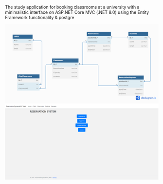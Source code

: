 The study application for booking classrooms at a university with a minimalistic interface on ASP.NET Core MVC (.NET 8.0) using the Entity Framework functionality & postgre

![Image alt](https://github.com/jekaslav/ReservationSystemMVC/blob/master/Untitled.png)
![Image alt](https://github.com/jekaslav/ReservationSystemMVC/blob/master/vfrTWCE.png)
